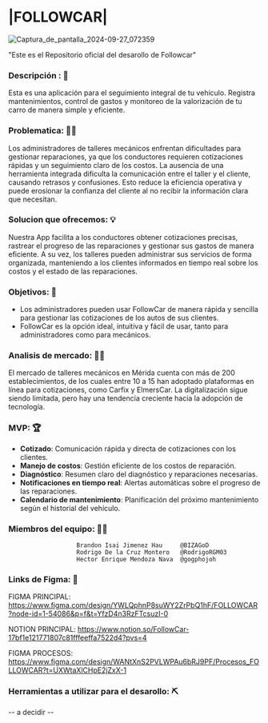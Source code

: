 

# |FOLLOWCAR| 

![Captura_de_pantalla_2024-09-27_072359](https://github.com/user-attachments/assets/241d11c1-38e1-4fbd-be71-2aadadfcab86)

"Este es el Repositorio oficial del desarollo de Followcar"

### Descripción : 📝 
Esta es una aplicación para el seguimiento integral de tu vehículo. Registra mantenimientos, control de gastos y monitoreo de la valorización de tu carro de manera simple y eficiente.

### Problematica: 🧑‍💻
Los administradores de talleres mecánicos enfrentan dificultades para gestionar reparaciones, ya que los conductores requieren cotizaciones rápidas y un seguimiento claro de los costos. La ausencia de una herramienta integrada dificulta la comunicación entre el taller y el cliente, causando retrasos y confusiones. Esto reduce la eficiencia operativa y puede erosionar la confianza del cliente al no recibir la información clara que necesitan.

### Solucion que ofrecemos: 💡
Nuestra App facilita a los conductores obtener cotizaciones precisas, rastrear el progreso de las reparaciones y gestionar sus gastos de manera eficiente. A su vez, los talleres pueden administrar sus servicios de forma organizada, manteniendo a los clientes informados en tiempo real sobre los costos y el estado de las reparaciones. 

### Objetivos: 📃
- Los administradores pueden usar FollowCar de manera rápida y sencilla para gestionar las cotizaciones de los autos de sus clientes.
- FollowCar es la opción ideal, intuitiva y fácil de usar, tanto para administradores como para mecánicos.

### Analisis de mercado: 🧑‍💼
El mercado de talleres mecánicos en Mérida cuenta con más de 200 establecimientos, de los cuales entre 10 a 15 han adoptado plataformas en línea para cotizaciones, como Carfix y ElmersCar. La digitalización sigue siendo limitada, pero hay una tendencia creciente hacia la adopción de tecnología.

### MVP: 🏆 
- **Cotizado**: Comunicación rápida y directa de cotizaciones con los clientes.
- **Manejo de costos**: Gestión eficiente de los costos de reparación.
- **Diagnóstico**: Resumen claro del diagnóstico y reparaciones necesarias.
- **Notificaciones en tiempo real**: Alertas automáticas sobre el progreso de las reparaciones.
- **Calendario de mantenimiento**: Planificación del próximo mantenimiento según el historial del vehículo.


### Miembros del equipo: 🧑‍🦲
                       Brandon Isai Jimenez Hau     @BIZAGoD
                       Rodrigo De la Cruz Montero   @RodrigoRGM03
                       Hector Enrique Mendoza Nava  @gogphojoh


### Links de Figma: 🏢

FIGMA PRINCIPAL:
https://www.figma.com/design/YWLQphnP8suWY2ZrPbQ1hF/FOLLOWCAR?node-id=1-54086&p=f&t=YfzD4n3RzFTcsuzI-0

NOTION PRINCIPAL:
https://www.notion.so/FollowCar-17bf1e121771807c81fffeeffa7522d4?pvs=4

FIGMA PROCESOS:
https://www.figma.com/design/WANtXnS2PVLWPAu6bRJ9PF/Procesos_FOLLOWCAR?t=UXWtaXlCHpE2jZxX-1  


### Herramientas a utilizar para el desarollo: ⛏️
-- a decidir --

